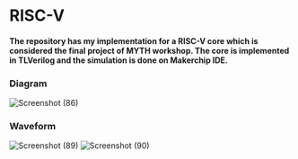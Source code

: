 # RISC-V
#### The repository has my implementation for a RISC-V core which is considered the final project of MYTH workshop. The core is implemented in TLVerilog and the simulation is done on Makerchip IDE.

### Diagram
![Screenshot (86)](https://github.com/NouraMedhat28/RISC-V/assets/96621514/9146f04c-5cbc-4f9f-94e3-60e3e0cebf98)

### Waveform
![Screenshot (89)](https://github.com/NouraMedhat28/RISC-V/assets/96621514/ad2fb706-f43a-4c1b-845d-561614ae7b54)
![Screenshot (90)](https://github.com/NouraMedhat28/RISC-V/assets/96621514/16e8ce00-687f-4d75-9f41-d219adf7f189)
